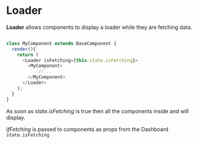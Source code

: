 # Loader
**Loader** allows components to display a loader while they are fetching data. 

```javascript

class MyComponent extends BaseComponent {
  render(){
    return (
      <Loader isFetching={this.state.isFetching}>
        <MyComponent>
            //...
        </MyComponent>
      </Loader>
    );
  }
}
```

As soon as *state.isFetching* is true then all the components inside <Loader> and </Loader> will display.

*ifFetching* is passed to components as props from the Dashboard `state.isFetching`
